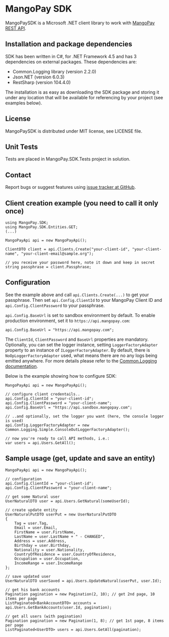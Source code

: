 MangoPay SDK
=================================================
MangoPaySDK is a Microsoft .NET client library to work with
[MangoPay REST API](http://docs.mangopay.com/api-references/).


Installation and package dependencies
-------------------------------------------------
SDK has been written in C#, for .NET Framework 4.5 and has 3 dependencies on external packages. These dependencies are:
- Common.Logging library (version 2.2.0)
- Json.NET (version 6.0.3)
- RestSharp (version 104.4.0)

The installation is as easy as downloading the SDK package and storing it under any location that will be available for referencing by your project (see examples below).

License
-------------------------------------------------
MangoPaySDK is distributed under MIT license, see LICENSE file.


Unit Tests
-------------------------------------------------
Tests are placed in MangoPay.SDK.Tests project in solution.


Contact
-------------------------------------------------
Report bugs or suggest features using [issue tracker at GitHub](https://github.com/MangoPay/mangopay2-net-sdk).


Client creation example (you need to call it only once)
-------------------------------------------------

	using MangoPay.SDK;
	using MangoPay.SDK.Entities.GET;
	(...)
	
    MangoPayApi api = new MangoPayApi();
	
    ClientDTO client = api.Clients.Create("your-client-id", "your-client-name", "your-client-email@sample.org");

    // you receive your password here, note it down and keep in secret
    string passphrase = client.Passphrase;


Configuration
-------------------------------------------------
See the example above and call `api.Clients.Create(...)` to get your passphrase. 
Then set `api.Config.ClientId` to your MangoPay Client ID and `api.Config.ClientPassword` to your passphrase.

`api.Config.BaseUrl` is set to sandbox environment by default. To enable production environment, set it to `https://api.mangopay.com`:

    api.Config.BaseUrl = "https://api.mangopay.com";

The `ClientId`, `ClientPassword` and `BaseUrl` properties are mandatory. Optionally, you can set the logger instance, setting `LoggerFactoryAdapter` property to an instance of `ILoggerFactoryAdapter`.
By default, there is `NoOpLoggerFactoryAdapter` used, what means there are no any logs being emitted anywhere. For more details please refer to the [Common.Logging documentation](http://netcommon.sourceforge.net/docs/2.1.0/reference/html/ch01.html#logging-adapters).

Below is the example showing how to configure SDK:

    MangoPayApi api = new MangoPayApi();

    // configure client credentails..
    api.Config.ClientId = "your-client-id";
    api.Config.ClientPassword = "your-client-name";
    api.Config.BaseUrl = "https://api.sandbox.mangopay.com";
	
	// ..and optionally, set the logger you want (here, the console logger is used)
	api.Config.LoggerFactoryAdapter = new Common.Logging.Simple.ConsoleOutLoggerFactoryAdapter();

    // now you're ready to call API methods, i.e.:
    var users = api.Users.GetAll();


Sample usage (get, update and save an entity)
-------------------------------------------------

    MangoPayApi api = new MangoPayApi();

    // configuration
    api.Config.ClientId = "your-client-id";
    api.Config.ClientPassword = "your-client-name";

    // get some Natural user
    UserNaturalDTO user = api.Users.GetNatural(someUserId);

	// create update entity
	UserNaturalPutDTO userPut = new UserNaturalPutDTO
    {
        Tag = user.Tag,
        Email = user.Email,
        FirstName = user.FirstName,
        LastName = user.LastName + " - CHANGED",
        Address = user.Address,
        Birthday = user.Birthday,
        Nationality = user.Nationality,
        CountryOfResidence = user.CountryOfResidence,
        Occupation = user.Occupation,
        IncomeRange = user.IncomeRange
    };
	
	// save updated user
	UserNaturalDTO userSaved = api.Users.UpdateNatural(userPut, user.Id);

	// get his bank accounts
    Pagination pagination = new Pagination(2, 10); // get 2nd page, 10 items per page
    ListPaginated<BankAccountDTO> accounts = api.Users.GetBankAccounts(user.Id, pagination);
	
    // get all users (with pagination)
    Pagination pagination = new Pagination(1, 8); // get 1st page, 8 items per page
    ListPaginated<UserDTO> users = api.Users.GetAll(pagination);

	